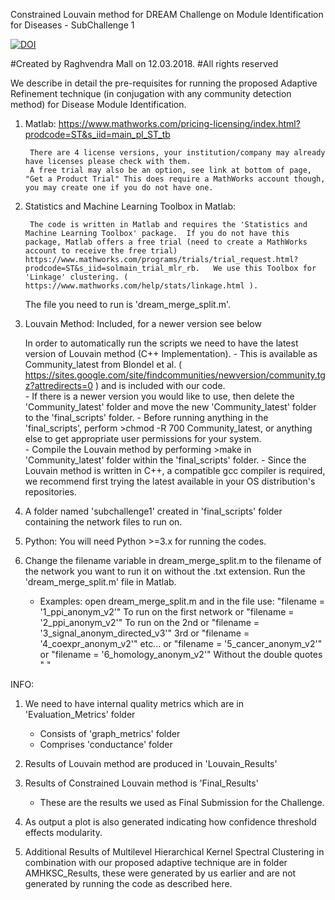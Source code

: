 Constrained Louvain method for DREAM Challenge on Module Identification for Diseases - SubChallenge 1

[![DOI](https://zenodo.org/badge/125165582.svg)](https://zenodo.org/badge/latestdoi/125165582)

#Created by Raghvendra Mall on 12.03.2018.
#All rights reserved

We describe in detail the pre-requisites for running the proposed Adaptive Refinement technique (in conjugation with any community detection method) for Disease Module Identification.

1. Matlab: https://www.mathworks.com/pricing-licensing/index.html?prodcode=ST&s_iid=main_pl_ST_tb

        There are 4 license versions, your institution/company may already have licenses please check with them.  
        A free trial may also be an option, see link at bottom of page, "Get a Product Trial" This does require a MathWorks account though, you may create one if you do not have one.    

2. Statistics and Machine Learning Toolbox in Matlab: 

        The code is written in Matlab and requires the 'Statistics and Machine Learning Toolbox' package.  If you do not have this package, Matlab offers a free trial (need to create a MathWorks account to receive the free trial) https://www.mathworks.com/programs/trials/trial_request.html?prodcode=ST&s_iid=solmain_trial_mlr_rb.   We use this Toolbox for 'Linkage' clustering. ( https://www.mathworks.com/help/stats/linkage.html ). 
	The file you need to run is 'dream_merge_split.m'.

3. Louvain Method: Included, for a newer version see below

  	In order to automatically run the scripts we need to have the latest version of Louvain method (C++ Implementation).
    	- This is available as Community_latest from Blondel et al. ( https://sites.google.com/site/findcommunities/newversion/community.tgz?attredirects=0 ) and is included with our code.  
    	- If there is a newer version you would like to use, then delete the 'Community_latest' folder and move the new 'Community_latest' folder to the 'final_scripts' folder. 
    	- Before running anything in the 'final_scripts', perform >chmod -R 700 Community_latest, or anything else to get appropriate user permissions for your system.  
    	- Compile the Louvain method by performing >make in 'Community_latest' folder within the 'final_scripts' folder.
    	- Since the Louvain method is written in C++, a compatible gcc compiler is required, we recommend first trying the latest available in your OS distribution's repositories.  

4. A folder named 'subchallenge1' created in 'final_scripts' folder containing the network files to run on.  

5. Python: You will need Python >=3.x for running the codes.    

6. Change the filename variable in dream_merge_split.m to the filename of the network you want to run it on without the .txt extension.  Run the 'dream_merge_split.m' file in Matlab.  

	- Examples: open dream_merge_split.m and in the file use: 	 "filename = '1_ppi_anonym_v2'"                To run on the first network
								     or  "filename = '2_ppi_anonym_v2'"                To run on the 2nd
								     or  "filename = '3_signal_anonym_directed_v3'"    3rd
								     or  "filename = '4_coexpr_anonym_v2'"             etc...
								     or  "filename = '5_cancer_anonym_v2'"
								     or  "filename = '6_homology_anonym_v2'"           Without the double quotes " "



INFO:
1. We need to have internal quality metrics which are in 'Evaluation_Metrics' folder
	- Consists of 'graph_metrics' folder
	- Comprises 'conductance' folder

2. Results of Louvain method are produced in 'Louvain_Results'

3. Results of Constrained Louvain method is 'Final_Results'
	- These are the results we used as Final Submission for the Challenge.

4. As output a plot is also generated indicating how confidence threshold effects modularity.	
					
5. Additional Results of Multilevel Hierarchical Kernel Spectral Clustering in combination with our proposed adaptive technique are in folder AMHKSC_Results, these were generated by us earlier and are not generated by running the code as described here.  		



